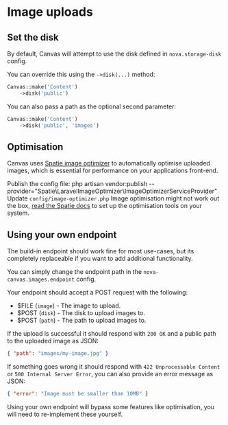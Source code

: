 # Image uploads

## Set the disk

By default, Canvas will attempt to use the disk defined in `nova.storage-disk` config.

You can override this using the `->disk(...)` method:

```PHP
Canvas::make('Content')
    ->disk('public')
```

You can also pass a path as the optional second parameter:

```PHP
Canvas::make('Content')
    ->disk('public', 'images')
```

## Optimisation

Canvas uses [Spatie image optimizer](https://github.com/spatie/laravel-image-optimizer) to automatically optimise 
uploaded images, which is essential for performance on your applications front-end.

<procedure title="Configure image optimisation">
<step>
Publish the config file:
<code-block lang="bash">
php artisan vendor:publish --provider="Spatie\LaravelImageOptimizer\ImageOptimizerServiceProvider"
</code-block>
</step>
<step>
Update <code>config/image-optimizer.php</code>
</step>
</procedure>

<warning>
Image optimisation might not work out the box, <a href="https://github.com/spatie/image-optimizer?tab=readme-ov-file#optimization-tools">read the Spatie docs</a> to set up the optimisation tools on your system.
</warning>

## Using your own endpoint

The build-in endpoint should work fine for most use-cases, but its completely replaceable if you want to add
additional functionality.

You can simply change the endpoint path in the `nova-canvas.images.endpoint` config.

Your endpoint should accept a POST request with the following:

- $FILE (`image`) - The image to upload.
- $POST (`disk`) - The disk to upload images to.
- $POST (`path`) - The path to upload images to.

If the upload is successful it should respond with `200 OK` and a public path to the uploaded image as JSON: 
```json
{ "path": "images/my-image.jpg" }
```

If something goes wrong it should respond with `422 Unprocessable Content` or `500 Internal Server Error`, you can also provide an error message as JSON:
```json 
{ "error": "Image must be smaller than 10MB" }
```

<warning>
Using your own endpoint will bypass some features like optimisation, you will need to re-implement these yourself.
</warning>